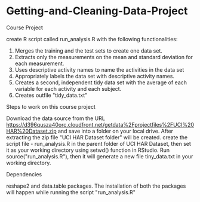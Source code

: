 Getting-and-Cleaning-Data-Project
=================================

Course Project

create R script called run_analysis.R with the following functionalities:

1. Merges the training and the test sets to create one data set.
2. Extracts only the measurements on the mean and standard deviation for each measurement.
3. Uses descriptive activity names to name the activities in the data set
4. Appropriately labels the data set with descriptive activity names.
5. Creates a second, independent tidy data set with the average of each variable for each activity and each subject.
6. Creates outfile "tidy_data.txt"

Steps to work on this course project

Download the data source from the URL https://d396qusza40orc.cloudfront.net/getdata%2Fprojectfiles%2FUCI%20HAR%20Dataset.zip 
and save into a folder on your local drive. After extracting the zip file "UCI HAR Dataset folder" will be created.
create the script file - run_analysis.R in the parent folder of UCI HAR Dataset, then set it as your working directory 
using setwd() function in RStudio.
Run source("run_analysis.R"), then it will generate a new file tiny_data.txt in your working directory.

Dependencies

reshape2 and data.table packages. The installation of both the packages will happen while running the script "run_analysis.R"
